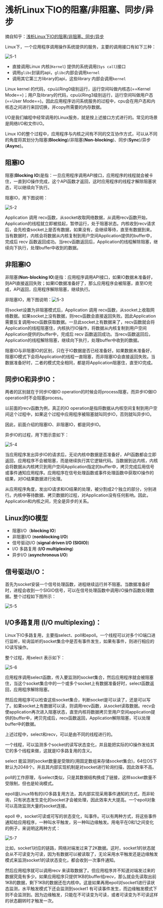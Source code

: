 # 浅析Linux下IO的阻塞/非阻塞、同步/异步

摘自知乎：[浅析Linux下IO的阻塞/非阻塞、同步/异步](https://zhuanlan.zhihu.com/p/339792119)

Linux下，一个应用程序调用操作系统提供的服务，主要的调用接口有如下三种：

![5-1](/assets/5-1_jwjr6a0s9.webp)

- 直接调用Linux 内核(`Kernel`) 提供的系统调用(`Sys call`)接口
- 调用`glibc`封装的api，`glibc`内部会调用`kernel`
- 调用其它第三方library的api，这些library 内部会调用`kernel`

Linux kernel 的代码，cpu以Ring0级别运行，运行空间叫做内核态(==Kernel Mode==)；用户及library的代码，cpu以Ring3级别运行，运行空间叫做用户态(==User Mode==)。因此应用程序访问系统服务的过程中，cpu会在用户态和内核态之间进行来回切换，并copy所需要的内存数据。

I/O是我们编程中经常调用的Linux服务，就是按上述接口方式进行的。常见的场景是网络I/O和文件I/O。

Linux IO的整个过程中，应用程序与内核之间有不同的交互协作方式，可以从不同的角度将其划分为阻塞(**Blocking**)/非阻塞(**Non-blocking**)、同步(**Sync**)/异步(**Async**)。


## 阻塞IO

阻塞(**Blocking IO**)是指：一旦应用程序调用API接口，应用程序的线程就会被卡住，一直到IO操作完成，这个API函数才返回，这时应用程序的线程才解除阻塞状态，可以继续向下执行。

阻塞IO，用下图说明：

![5-2](/assets/5-2_xxsht0ivg.webp)

Application 调用 recv函数，从socket收取网络数据，从调用recv函数开始，Application的线程就立即被挂起，暂停运行，处于阻塞状态。内核收到recv请求后，会先检查socket上是否有数据，如果没有，会继续等待，直至有数据到来。当有数据时，内核会将数据从内核复制到用户空间Application提供的buffer中，完成后 recv 函数返回成功。当recv函数返回后，Application的线程解除阻塞，继续向下执行，处理buffer中收到的数据。

## 非阻塞IO

非阻塞(**Non-blocking IO**)是指：应用程序调用API接口，如果IO数据未准备好，则API直接返回失败；如果IO数据准备好了，那么应用程序会被阻塞，直至IO完成，API返回，应用程序解除阻塞，继续执行。

非阻塞IO，用下图说明：![5-3](/assets/5-3_8z7dtl8ih.webp)

将socket设置为非阻塞模式后，Application 调用 recv函数，从socket上收取网络数据。如果socket上没有数据，则recv函数会直接返回失败。因此Application需要反复调用recv函数获取数据。一旦此socket上有数据来了，recv函数就会将Application的线程阻塞住，内核执行IO操作，将数据从内核复制到用户空间Application提供的buffer中，完成后 recv 函数返回成功。当recv函数返回后，Application的线程解除阻塞，继续向下执行，处理buffer中收到的数据。

阻塞IO与非阻塞IO的区别，只在于IO数据是否已经准备好。如果数据未准备好，阻塞IO模式下会将Application的线程一直阻塞，而非阻塞IO会直接返回失败。当数据准备好时，二者的模式完全相同，都是将Application阻塞住，直至IO完成。

## 同步IO和异步IO：

两者的区别就在于同步IO做IO operation的时候会将process阻塞，而异步IO做IO operation时不会阻塞process。

以前面的recv函数为例，真正的IO operation是指将数据从内核空间复制到用户空间这个过程中，如果这个过程中应用程序被阻塞就叫同步IO，否则就叫异步IO。

因此，前面介绍的阻塞IO、非阻塞IO，都是同步IO。

异步IO的过程，用下图示意如下：

![5-4](/assets/5-4_lc7dt4w51.webp)

当应用程序发出异步IO的请求后，无论内核中数据是否准备好，API函数都会立即返回，应用程序不会被阻塞，而是继续执行其它逻辑代码。当数据到达内核，内核会将数据从内核拷贝到用户空间Application指定的buffer中，拷贝完成后用信号或事件通知应用程序。应用程序在信号处理函数或事件处理函数中获取IO操作的结果，对IO结果数据进行处理。

从应用程序角度，发出IO请求和IO结果的处理，被分割成2个独立的部分，分别进行。内核中等待数据、拷贝数据的过程，对Application没有任何影响。因此，Application和内核之间，完全是异步的关系。

## Linux的IO模型

- 阻塞I/O（**blocking IO**）
- 非阻塞I/O (**nonblocking I/O**)
- 信号驱动I/O (**signal driven I/O (SIGIO)**)
- I/O 多路复用 (**I/O multiplexing**)
- 异步I/O (**asynchronous I/O**)

## 信号驱动I/O：

首先为socket安装一个信号处理函数，进程继续运行并不阻塞。当数据准备好时，进程会收到一个SIGIO信号，可以在信号处理函数中调用I/O操作函数处理数据。整个过程如下图所示：

![5-5](/assets/5-5_fwhvb296f.webp)

## I/O多路复用 (I/O multiplexing)：

Linux下IO多路复用，主要指select、poll和epoll。一个线程可以对多个IO端口进行监听，轮询监听的socket集合中是否有事件发生，如果有事件，则进行相应的IO读写操作。

整个过程，用select 表示如下：

![5-6](/assets/5-6_8pa84v0nf.webp)

应用程序调用select函数，传入要监测的socket集合，然后应用程序就会被阻塞住，当这个socket集合中的一个或多个socket上有数据准备好时，select函数返回，应用程序解除阻塞。

然后应用程序可以检查这些socket集合，判断socket是可以读了，还是可以写了。如果socket上有数据可以读，则调用recv函数，从socket读取数据。recv会使application再次进入阻塞状态，直至内核将数据拷贝至用户空间application提供的buffer中，拷贝完成后，recv函数返回，Application解除阻塞，可以处理buffer中的数据。

上述过程中，select和recv，可以是由不同的线程进行的。

一个线程，可以监测多个socket的读写状态变化，并且能把实际的IO操作发给其它的多个线程来做，这就是IO多路复用的含义。

select 能监测的socket数量是受限的(用固定数组来存储socket集合)，64位OS下默认为2048个。并且其内部实现机制是对socket进行轮询扫描，因此效率不高。

poll的工作原理，与select类似，只是其数据结构换成了链接，这样socket数量不受限制，但也是轮询模式。

epoll是Linux特有的I/O多路复用方法，其内部实现采用事件通知的方式，而非轮询，只有状态发生变化的socket才会被处理，因此效率大大提高。一个epoll对象可以高效监测大量的socket连接。

epoll 中，socket可读或可写的状态变化，叫事件。可以有两种方式，将这些事件通知给应用程序，一种叫水平触发，另一种叫边缘触发。用电平在0和1之间变化的例子，来说明这两种方式：

![5-7](/assets/5-7_c33qc9i7r.webp)

比如，socket1对应的链路，网络对端发过来了2K数据。这时，socket1的状态就会从不可读变为可读，因为有数据可以被读取了，无论采用水平触发还是边缘触发模式来监测socket1的读状态变化，都会收到一次事件通知。

然后应用程序就可以调用recv 来读取数据了。但应用程序并不知道对端发过来的数据究竟有多少。如果应用程序只提供1KB的buffer给recv，那么就会先读取出前1KB的数据，剩下1KB的数据还在内核中。这是如果再用epoll对socket1进行读状态监测，水平触发模式下还会监测到socket1 有可读事件发生，而边缘触发模式下则不会监测到。因为边缘触发，只能在不可读变为可读，或者可读变为不可读这样的状态翻转时才触发一次。
